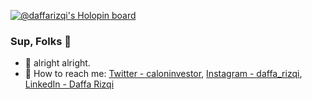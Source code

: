 [![@daffarizqi's Holopin board](https://holopin.io/api/user/board?user=daffarizqi)](https://holopin.io/@daffarizqi)
### Sup, Folks 👋


- 🔭 alright alright.
- 📲  How to reach me: 
  [Twitter - caloninvestor](https://twitter.com/caloninvestor),
  [Instagram - daffa_rizqi](https://www.instagram.com/daffa_rizqi/),
  [LinkedIn - Daffa Rizqi](https://www.linkedin.com/in/daffa-rizqi-548a591ba/)


